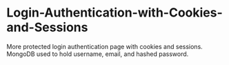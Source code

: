 # Login-Authentication-with-Cookies-and-Sessions
More protected login authentication page with cookies and sessions. MongoDB used to hold username, email, and hashed password. 
